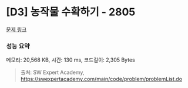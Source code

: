 # [D3] 농작물 수확하기 - 2805 

[문제 링크](https://swexpertacademy.com/main/code/problem/problemDetail.do?contestProbId=AV7GLXqKAWYDFAXB) 

### 성능 요약

메모리: 20,568 KB, 시간: 130 ms, 코드길이: 2,305 Bytes



> 출처: SW Expert Academy, https://swexpertacademy.com/main/code/problem/problemList.do